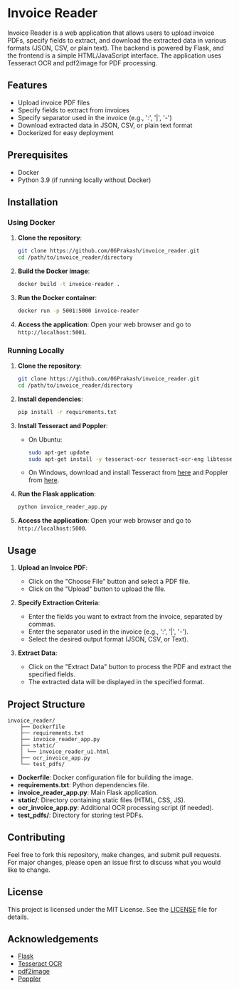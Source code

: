 # Invoice Reader

Invoice Reader is a web application that allows users to upload invoice PDFs, specify fields to extract, and download the extracted data in various formats (JSON, CSV, or plain text). The backend is powered by Flask, and the frontend is a simple HTML/JavaScript interface. The application uses Tesseract OCR and pdf2image for PDF processing.

## Features

- Upload invoice PDF files
- Specify fields to extract from invoices
- Specify separator used in the invoice (e.g., ':', '|', '-')
- Download extracted data in JSON, CSV, or plain text format
- Dockerized for easy deployment

## Prerequisites

- Docker
- Python 3.9 (if running locally without Docker)

## Installation

### Using Docker

1. **Clone the repository**:
    ```sh
    git clone https://github.com/06Prakash/invoice_reader.git
    cd /path/to/invoice_reader/directory
    ```

2. **Build the Docker image**:
    ```sh
    docker build -t invoice-reader .
    ```

3. **Run the Docker container**:
    ```sh
    docker run -p 5001:5000 invoice-reader
    ```

4. **Access the application**:
    Open your web browser and go to `http://localhost:5001`.

### Running Locally

1. **Clone the repository**:
    ```sh
    git clone https://github.com/06Prakash/invoice_reader.git
    cd /path/to/invoice_reader/directory
    ```

2. **Install dependencies**:
    ```sh
    pip install -r requirements.txt
    ```

3. **Install Tesseract and Poppler**:
    - On Ubuntu:
        ```sh
        sudo apt-get update
        sudo apt-get install -y tesseract-ocr tesseract-ocr-eng libtesseract-dev poppler-utils
        ```
    - On Windows, download and install Tesseract from [here](https://github.com/UB-Mannheim/tesseract/wiki) and Poppler from [here](http://blog.alivate.com.au/poppler-windows/).

4. **Run the Flask application**:
    ```sh
    python invoice_reader_app.py
    ```

5. **Access the application**:
    Open your web browser and go to `http://localhost:5000`.

## Usage

1. **Upload an Invoice PDF**:
    - Click on the "Choose File" button and select a PDF file.
    - Click on the "Upload" button to upload the file.

2. **Specify Extraction Criteria**:
    - Enter the fields you want to extract from the invoice, separated by commas.
    - Enter the separator used in the invoice (e.g., ':', '|', '-').
    - Select the desired output format (JSON, CSV, or Text).

3. **Extract Data**:
    - Click on the "Extract Data" button to process the PDF and extract the specified fields.
    - The extracted data will be displayed in the specified format.

## Project Structure
    invoice_reader/
        ├── Dockerfile
        ├── requirements.txt
        ├── invoice_reader_app.py
        ├── static/
        │ └── invoice_reader_ui.html
        ├── ocr_invoice_app.py
        └── test_pdfs/

   - **Dockerfile**: Docker configuration file for building the image.
   - **requirements.txt**: Python dependencies file.
   - **invoice_reader_app.py**: Main Flask application.
   - **static/**: Directory containing static files (HTML, CSS, JS).
   - **ocr_invoice_app.py**: Additional OCR processing script (if needed).
   - **test_pdfs/**: Directory for storing test PDFs.

## Contributing

Feel free to fork this repository, make changes, and submit pull requests. For major changes, please open an issue first to discuss what you would like to change.

## License

This project is licensed under the MIT License. See the [LICENSE](LICENSE) file for details.

## Acknowledgements

- [Flask](https://flask.palletsprojects.com/)
- [Tesseract OCR](https://github.com/tesseract-ocr/tesseract)
- [pdf2image](https://github.com/Belval/pdf2image)
- [Poppler](https://poppler.freedesktop.org/)

